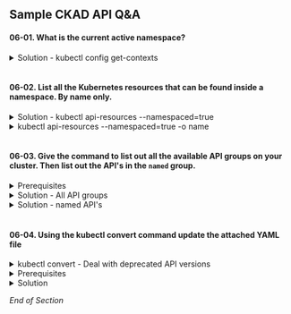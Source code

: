 ## Sample CKAD API Q&A

#### 06-01. What is the current active namespace?

<details class="faq box"><summary>Solution - kubectl config get-contexts</summary>
<p>

```bash
# List all namespaces, but which is currently active?
clear
kubectl get namespace
```

```console
NAME              STATUS   AGE
cert-manager      Active   15d
default           Active   15d
knative-serving   Active   15d
kourier-system    Active   15d
kube-node-lease   Active   15d
kube-public       Active   15d
kube-system       Active   15d
ns-chaos          Active   15d
ns-cookies        Active   13d
ns-demo           Active   15d
ns-fluentbit      Active   7d20h
ns-goldilocks     Active   15d
ns-loki           Active   15d
ns-vpa            Active   15d
projectcontour    Active   15d
```

kubernetes.io bookmark: [Kubectl context and configuration](https://kubernetes.io/docs/reference/kubectl/cheatsheet/#kubectl-context-and-configuration)

```bash
# Get the current active namespace
kubectl config get-contexts
```

```bash
CURRENT   NAME                            CLUSTER                         AUTHINFO                              NAMESPACE
*         do-sgp1-digital-ocean-cluster   do-sgp1-digital-ocean-cluster   do-sgp1-digital-ocean-cluster-admin   ns-cookies 👈👈👈 # ns-cookies is the active namespace
```

</p>
</details>
<br />

#### 06-02. List all the Kubernetes resources that can be found inside a namespace. By name only.

<details class="faq box"><summary>Solution - kubectl api-resources --namespaced=true</summary>
<p>

kubernetes.io bookmark: [Not All Objects are in a Namespace](https://kubernetes.io/docs/concepts/overview/working-with-objects/namespaces/#not-all-objects-are-in-a-namespace)

```bash
clear
kubectl api-resources --namespaced=true | more
```

Output:

```console
NAME                               SHORTNAMES                           APIVERSION                                  NAMESPACED   KIND
bindings                                                                v1                                          true         Binding
configmaps                         cm                                   v1                                          true         ConfigMap
endpoints                          ep                                   v1                                          true         Endpoints
...

# Do not need the additional supplied columns.

```

</p>
</details>

<details class="faq box"><summary>kubectl api-resources --namespaced=true -o name</summary>
<p>

##### Solution

```bash
clear
kubectl api-resources --namespaced=true -o name | more
```

Output:

```console
bindings
configmaps
endpoints
events
...
```

</p>
</details>
<br />

#### 06-03. Give the command to list out all the available API groups on your cluster. Then list out the API's in the `named` group.

<details class="faq box"><summary>Prerequisites</summary>
<p>

```bash
clear
# Use the kubectl proxy to provide credentials to connect to the API server
# kubectl proxy starts a local proxy service on port 8001
# kubectl proxy uses credentials from kubeconfig file

kubectl proxy &
```

</p>
</details>

<details class="faq box"><summary>Solution - All API groups</summary>
<p>

```bash
clear
# List all available API groups from the API server

# /api is called the core API's #👈👈👈
# /apis is called the named API's - going forward new features will be made available under this API #👈👈👈

curl http://localhost:8001 | more
```

Output:

```console
{
  "paths": [
    "/.well-known/openid-configuration",
    "/api",
    "/api/v1",
    "/apis",
    "/apis/",
    "/apis/admissionregistration.k8s.io",
    "/apis/admissionregistration.k8s.io/v1",
    "/apis/admissionregistration.k8s.io/v1beta1",
    "/apis/apiextensions.k8s.io",
    "/apis/apiextensions.k8s.io/v1",
    "/apis/apiextensions.k8s.io/v1beta1",
    "/apis/apiregistration.k8s.io",
    "/apis/apiregistration.k8s.io/v1",
    "/apis/apiregistration.k8s.io/v1beta1",
    "/apis/apps",
    "/apis/apps/v1",
    "/apis/authentication.k8s.io",
    "/apis/authentication.k8s.io/v1",
    "/apis/authentication.k8s.io/v1beta1",
    "/apis/authorization.k8s.io",
    "/apis/authorization.k8s.io/v1",
    "/apis/authorization.k8s.io/v1beta1",
    "/apis/autoscaling",
    "/apis/autoscaling/v1",
    "/apis/autoscaling/v2beta1",
    "/apis/autoscaling/v2beta2",
    "/apis/batch",
    "/apis/batch/v1",
    "/apis/batch/v1beta1",
    "/apis/certificates.k8s.io",
    "/apis/certificates.k8s.io/v1",
    "/apis/certificates.k8s.io/v1beta1",
    "/apis/coordination.k8s.io",
    "/apis/coordination.k8s.io/v1",
    "/apis/coordination.k8s.io/v1beta1",
    "/apis/discovery.k8s.io",
    "/apis/discovery.k8s.io/v1",
    "/apis/discovery.k8s.io/v1beta1",
    "/apis/events.k8s.io",
    "/apis/events.k8s.io/v1",
    "/apis/events.k8s.io/v1beta1",
    "/apis/extensions",
...
```

</p>
</details>

<details class="faq box"><summary>Solution - named API's</summary>
<p>

```bash
clear
# List all supported resource groups under the `named` (apis) group

curl http://localhost:8001/apis | grep "name" | more
```

Output:

```console
...
      "name": "apiregistration.k8s.io",
      "name": "apps",
      "name": "events.k8s.io",
      "name": "authentication.k8s.io",
      "name": "authorization.k8s.io",
      "name": "autoscaling",
      "name": "batch",
      "name": "certificates.k8s.io",
      "name": "networking.k8s.io",
      "name": "extensions",
      "name": "policy",
      "name": "rbac.authorization.k8s.io",
      "name": "storage.k8s.io",
      "name": "admissionregistration.k8s.io",
      "name": "apiextensions.k8s.io",
      "name": "scheduling.k8s.io",
      "name": "coordination.k8s.io",
      "name": "node.k8s.io",
      "name": "discovery.k8s.io",
      "name": "flowcontrol.apiserver.k8s.io",
      "name": "crd.projectcalico.org",
      "name": "projectcontour.io",
      "name": "metrics.k8s.io",
...
```

</p>
</details>
<br />

#### 06-04. Using the kubectl convert command update the attached YAML file

<details class="faq box"><summary>kubectl convert - Deal with deprecated API versions</summary>
<p>

kubectl convert  installs into WSL Linux

Please install the [kubectl convert](https://kubernetes.io/docs/reference/using-api/deprecation-guide/#migrate-to-non-deprecated-apis) with the following command:

```bash
curl -LO https://dl.k8s.io/release/$(curl -L -s https://dl.k8s.io/release/stable.txt)/bin/linux/amd64/kubectl-convert
curl -LO "https://dl.k8s.io/$(curl -L -s https://dl.k8s.io/release/stable.txt)/bin/linux/amd64/kubectl-convert.sha256"
echo "$(<kubectl-convert.sha256) kubectl-convert" | sha256sum --check
sudo install -o root -g root -m 0755 kubectl-convert /usr/local/bin/kubectl-convert
kubectl convert --help
```

</p>
</details>

<details class="faq box"><summary>Prerequisites</summary>
<p>

Typical API deprecated warning message:
```console
Warning: policy/v1beta1 PodDisruptionBudget is deprecated in v1.21+, unavailable in v1.25+; use policy/v1 PodDisruptionBudget
poddisruptionbudget.policy/calico-kube-controllers created
```

```bash
vi ~/ckad/06-04-beta-ingress.yml
```

```yaml
apiVersion: networking.k8s.io/v1beta1
kind: Ingress
metadata:
  name: my-ingress #👈👈👈 Change: `my-ingress`
  annotations:
    nginx.ingress.kubernetes.io/rewrite-target: /
spec:
  rules:
  - http:
      paths:
      - path: / #👈👈👈 Change
        pathType: Prefix
        backend:
          service:
            name: my-service #👈👈👈 Change: `my-service`
            port:
              number: 8080 #👈👈👈 Change: --port=8080
```

</p>
</details>

<details class="faq box"><summary>Solution</summary>
<p>

kubernetes.io bookmark: [Migrate to non-deprecated APIs](https://kubernetes.io/docs/reference/using-api/deprecation-guide/#migrate-to-non-deprecated-apis)

```bash
kubectl-convert -f ~/ckad/06-04-beta-ingress.yml --output-version networking.k8s.io/v1
```

Output:

```console
apiVersion: networking.k8s.io/v1
kind: Ingress
metadata:
  annotations:
    nginx.ingress.kubernetes.io/rewrite-target: /
  creationTimestamp: null
  name: my-ingress
spec:
  rules:
  - http:
      paths:
      - backend: {}
        path: /
        pathType: Prefix
status:
  loadBalancer: {}
```

</p>
</details>

_End of Section_
